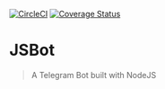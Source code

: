 [![CircleCI](https://circleci.com/gh/FabriSilve/JSBot/tree/master.svg?style=svg&circle-token=a9b49d9bc7028d0388933ffcdc960f379b5aacf1)](https://circleci.com/gh/FabriSilve/JSBot/tree/master)
[![Coverage Status](https://coveralls.io/repos/github/FabriSilve/JSBot/badge.svg?branch=master)](https://coveralls.io/github/FabriSilve/JSBot?branch=master)

# JSBot
> A Telegram Bot built with NodeJS
